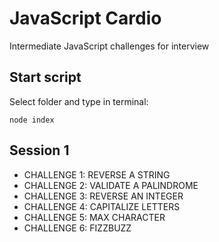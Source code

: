 # JavaScript Cardio

Intermediate JavaScript challenges for interview

## Start script

Select folder and type in terminal:

```
node index
```

## Session 1

- CHALLENGE 1: REVERSE A STRING
- CHALLENGE 2: VALIDATE A PALINDROME
- CHALLENGE 3: REVERSE AN INTEGER
- CHALLENGE 4: CAPITALIZE LETTERS
- CHALLENGE 5: MAX CHARACTER
- CHALLENGE 6: FIZZBUZZ